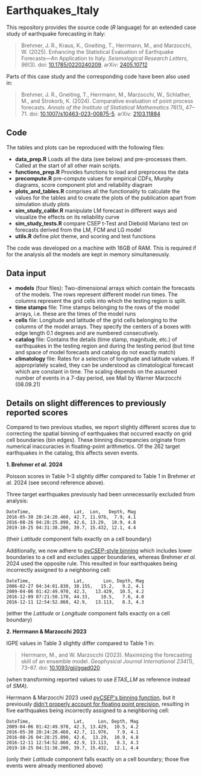 # Earthquakes_Italy

This repository provides the source code (_R_ language) for an extended case study of earthquake forecasting in
Italy:

> Brehmer, J. R., Kraus, K., Gneiting, T., Herrmann, M., and Marzocchi, W. (2025).
> Enhancing the Statistical Evaluation of Earthquake Forecasts—An Application to Italy.
> _Seismological Research Letters, 96_(3).
> doi: [10.1785/0220240209](https://doi.org/10.1785/0220240209).
> arXiv: [2405.10712](https://arxiv.org/abs/2405.10712)

Parts of this case study and the corresponding code have been also used in:

> Brehmer, J. R., Gneiting, T., Herrmann, M., Marzocchi, W., Schlather, M., and Strokorb, K. (2024).
> Comparative evaluation of point process forecasts.
> _Annals of the Institute of Statistical Mathematics 76_(1), 47–71.
> doi: [10.1007/s10463-023-00875-5](https://doi.org/10.1007/s10463-023-00875-5).
> arXiv: [2103.11884](https://arxiv.org/abs/2103.11884)

## Code

The tables and plots can be reproduced with the following files:

- **data_prep.R** Loads all the data (see below) and pre-processes them. Called at
the start of all other main scripts.
- **functions_prep.R** Provides functions to load and preprocess the data
- **precompute.R** pre-compute values for empirical CDFs, Murphy
diagrams, score component plot and reliability diagram
- **plots_and_tables.R** comprises all the functionality to calculate the values for the
tables and to create the plots of the publication apart from simulation study plots
- **sim_study_calibr.R** manipulate LM forecast in different ways and visualize the effects
on its reliability curve
- **sim_study_tests.R** compare CSEP t-Test and Diebold Mariano test on forecasts derived from the LM, FCM and LG model
- **utils.R** define plot theme, and scoring and test functions

The code was developed on a machine with 16GB of RAM. This is required if for the analysis all the models are
kept in memory simultaneously.

## Data input

- **models** (four files): Two-dimensional arrays which contain the forecasts of
the models. The rows represent different model run times. The columns represent
the grid cells into which the testing region is split.
- **time stamps** file: Time stamps belonging to the rows of the model arrays, i.e.
these are the times of the model runs
- **cells** file: Longitude and latitude of the grid cells belonging to the columns
of the model arrays. They specify the centers of a boxes with edge length 0.1
degrees and are numbered consecutively.
- **catalog** file: Contains the details (time stamp, magnitude, etc.) of
earthquakes in the testing region and during the testing period (but time and
space of model forecasts and catalog do not exactly match)
- **climatology** file: Rates for a selection of longitude and latitude values. If
appropriately scaled, they can be understood as climatological forecast which
are constant in time. The scaling depends on the assumed number of events in a
7-day period, see Mail by Warner Marzocchi (08.09.21)


## Details on slight differences to previously reported scores

Compared to two previous studies, we report slightly different scores due to correcting the
spatial binning of earthquakes that occurred exactly on grid cell boundaries (bin edges).
These binning discrepancies originate from numerical inaccuracies in floating-point arithmetics.
Of the 262 target earthquakes in the catalog, this affects seven events.


**1. Brehmer _et al._ 2024**

Poisson scores in Table 1–3 slightly differ compared to Table 1 in Brehmer _et al._ 2024 (see second reference above).

Three target earthquakes previously had been unnecessarily excluded from analysis:
```
DateTime,                Lat,  Lon,   Depth, Mag
2016-05-30 20:24:20.460, 42.7, 11.976,  7.9, 4.1
2016-08-26 04:28:25.890, 42.6, 13.29,  10.9, 4.8
2019-10-25 04:31:38.200, 39.7, 15.432, 12.1, 4.4
```
(their _Latitude_ component falls exactly on a cell boundary)

Additionally, we now adhere to [_pyCSEP_-style binning](https://docs.cseptesting.org/reference/generated/csep.utils.calc.bin1d_vec.html)
which includes lower boundaries to a cell and excludes upper boundaries,
whereas Brehmer _et al._ 2024 used the opposite rule.
This resulted in four earthquakes being incorrectly assigned to a neighboring cell:
```
DateTime,                Lat,       Lon, Depth, Mag
2006-02-27 04:34:01.830, 38.155,   15.2,   9.2, 4.1
2009-04-06 01:42:49.970, 42.3,   13.429,  10.5, 4.2
2016-12-09 07:21:50.170, 44.33,    10.5,   7.6, 4.0
2016-12-11 12:54:52.860, 42.9,   13.113,   8.3, 4.3
```
(either the _Latitude_ or _Longitude_ component falls exactly on a cell boundary)


**2. Herrmann & Marzocchi 2023**

IGPE values in Table 3 slightly differ compared to Table 1 in:

> Herrmann, M., and W. Marzocchi (2023).
> Maximizing the forecasting skill of an ensemble model.
> _Geophysical Journal International 234_(1), 73–87.
> doi: [10.1093/gji/ggad020](https://doi.org/10.1093/gji/ggad020)

(when transforming reported values to use _ETAS_LM_ as reference instead of _SMA_).

Herrmann & Marzocchi 2023 used [_pyCSEP_'s binning function](https://docs.cseptesting.org/reference/generated/csep.utils.calc.bin1d_vec.html),
but it previously [didn't properly account for floating point precision](https://github.com/SCECcode/pycsep/issues/255),
resulting in five earthquakes being incorrectly assigned to a neighboring cell:
```
DateTime,                Lat,     Lon, Depth, Mag
2009-04-06 01:42:49.970, 42.3, 13.429,  10.5, 4.2
2016-05-30 20:24:20.460, 42.7, 11.976,   7.9, 4.1
2016-08-26 04:28:25.890, 42.6,  13.29,  10.9, 4.8
2016-12-11 12:54:52.860, 42.9, 13.113,   8.3, 4.3
2019-10-25 04:31:38.200, 39.7, 15.432,  12.1, 4.4
```
(only their _Latitude_ component falls exactly on a cell boundary; those five events were already mentioned above)
